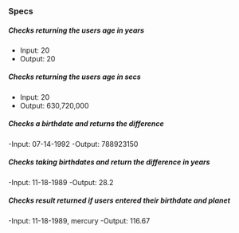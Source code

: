 ### Specs

##### Checks returning the users age in years
- Input: 20
- Output: 20

##### Checks returning the users age in secs
- Input: 20
- Output: 630,720,000

##### Checks a birthdate and returns the difference
-Input: 07-14-1992
-Output: 788923150

##### Checks taking birthdates and return the difference in years
-Input: 11-18-1989
-Output: 28.2

##### Checks result returned if users entered their birthdate and planet
-Input: 11-18-1989, mercury
-Output: 116.67 
